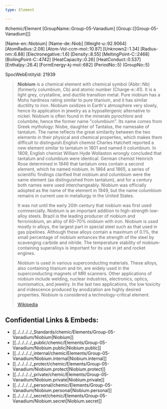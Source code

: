 ```yaml
---
type: Element

---
```

#chemic/Element 
[GroupName::Group-05-Vanadium]
[Group::[[Group-05-Vanadium]]]


[Name-en::Niobium]
[Name-de::Niob]
[Weight-u::92.9064]
[AtomRadius::2.08]
[Atom-Vol-ccm-mol::10.87]
[Unknown2::1.34]
[Radius-nm::6.88]
[Electronegative::1.6]
[Density::8.55]
[MeltingPoint-C::2468]
[BoilingPoint-C::4742]
[HeatCapacity::0.26]
[HeatConduct::0.537]
[Enthalpy::26.4]
[FormEnergy-kj-mol::682]
(PeriodNo::5)
(GroupNo::5)

SpocWebEntityId: 21939

> **Niobium** is a chemical element with chemical symbol (Abbr::Nb) (formerly columbium, Cb) and atomic number (Charge-e::41). It is a light grey, crystalline, and ductile transition metal. Pure niobium has a Mohs hardness rating similar to pure titanium, and it has similar ductility to iron. Niobium oxidizes in Earth's atmosphere very slowly, hence its application in jewelry as a hypoallergenic alternative to nickel. Niobium is often found in the minerals pyrochlore and columbite, hence the former name "columbium". Its name comes from Greek mythology: Niobe, daughter of Tantalus, the namesake of tantalum. The name reflects the great similarity between the two elements in their physical and chemical properties, which makes them difficult to distinguish.English chemist Charles Hatchett reported a new element similar to tantalum in 1801 and named it columbium. In 1809, English chemist William Hyde Wollaston wrongly concluded that tantalum and columbium were identical. German chemist Heinrich Rose determined in 1846 that tantalum ores contain a second element, which he named niobium. In 1864 and 1865, a series of scientific findings clarified that niobium and columbium were the same element (as distinguished from tantalum), and for a century both names were used interchangeably. Niobium was officially adopted as the name of the element in 1949, but the name columbium remains in current use in metallurgy in the United States.
>
> It was not until the early 20th century that niobium was first used commercially. Niobium is an important addition to high-strength low-alloy steels. Brazil is the leading producer of niobium and ferroniobium, an alloy of 60–70% niobium with iron. Niobium is used mostly in alloys, the largest part in special steel such as that used in gas pipelines. Although these alloys contain a maximum of 0.1%, the small percentage of niobium enhances the strength of the steel by scavenging carbide and nitride. The temperature stability of niobium-containing superalloys is important for its use in jet and rocket engines.
>
> Niobium is used in various superconducting materials. These alloys, also containing titanium and tin, are widely used in the superconducting magnets of MRI scanners. Other applications of niobium include welding, nuclear industries, electronics, optics, numismatics, and jewelry. In the last two applications, the low toxicity and iridescence produced by anodization are highly desired properties. Niobium is considered a technology-critical element.
>
> [Wikipedia](https://en.wikipedia.org/wiki/Niobium)


## Confidential Links & Embeds: 
- [[../../../../_Standards/chemic/Elements/Group-05-Vanadium/Niobium|Niobium]] 
- [[../../../../_public/chemic/Elements/Group-05-Vanadium/Niobium.public|Niobium.public]] 
- [[../../../../_internal/chemic/Elements/Group-05-Vanadium/Niobium.internal|Niobium.internal]] 
- [[../../../../_protect/chemic/Elements/Group-05-Vanadium/Niobium.protect|Niobium.protect]] 
- [[../../../../_private/chemic/Elements/Group-05-Vanadium/Niobium.private|Niobium.private]] 
- [[../../../../_personal/chemic/Elements/Group-05-Vanadium/Niobium.personal|Niobium.personal]] 
- [[../../../../_secret/chemic/Elements/Group-05-Vanadium/Niobium.secret|Niobium.secret]] 
